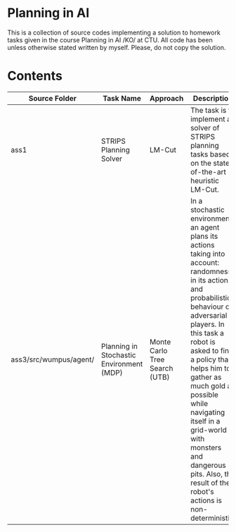# Planning in AI
This is a collection of source codes implementing a solution to homework tasks given in the course Planning in AI /KO/ at CTU. 
All code has been unless otherwise stated written by myself. Please, do not copy the solution.

# Contents

| Source Folder | Task Name                                | Approach                      | Description                                                                                                                                                                                                                                                                                                                                                                                         |
|---------------|------------------------------------------|-------------------------------|-----------------------------------------------------------------------------------------------------------------------------------------------------------------------------------------------------------------------------------------------------------------------------------------------------------------------------------------------------------------------------------------------------|
| ass1          | STRIPS Planning Solver                   | LM-Cut                        | The task is to implement a solver of STRIPS planning tasks based on the state-of-the-art heuristic LM-Cut.                                                                                                                                                                                                                                                                                          |
| ass3/src/wumpus/agent/          | Planning in Stochastic Environment (MDP) | Monte Carlo Tree Search (UTB) | In a stochastic environment, an agent plans its actions taking into account: randomness in its actions and probabilistic behaviour of adversarial players. In this task a robot is asked to find a policy that helps him to gather as much gold as possible while navigating itself in a grid-world with monsters and dangerous pits. Also, the result of the robot's actions is non-deterministic. |
